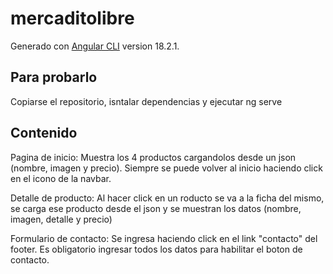 # mercaditolibre

Generado con [Angular CLI](https://github.com/angular/angular-cli) version 18.2.1.

## Para probarlo

Copiarse el repositorio, isntalar dependencias y ejecutar ng serve

## Contenido

Pagina de inicio: Muestra los 4 productos cargandolos desde un json (nombre, imagen y precio). Siempre se puede volver al inicio haciendo click en el icono de la navbar.

Detalle de producto: Al hacer click en un roducto se va a la ficha del mismo, se carga ese producto desde el json y se muestran los datos (nombre, imagen, detalle y precio)

Formulario de contacto: Se ingresa haciendo click en el link "contacto" del footer. Es obligatorio ingresar todos los datos para habilitar el boton de contacto.
